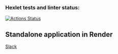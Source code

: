 ### Hexlet tests and linter status:
[![Actions Status](https://github.com/freevad-frontend/frontend-project-12/actions/workflows/hexlet-check.yml/badge.svg)](https://github.com/freevad-frontend/frontend-project-12/actions)

## Standalone application in Render
[Slack](https://frontend-project-12-dad2.onrender.com)